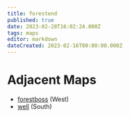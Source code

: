 ```yaml
---
title: forestend
published: true
date: 2023-02-28T16:02:24.000Z
tags: maps
editor: markdown
dateCreated: 2023-02-16T00:00:00.000Z
---
```



# Adjacent Maps
 * [forestboss](/maps/forestboss) (West)
 * [well](/maps/well) (South)
